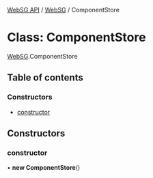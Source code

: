 [WebSG API](../README.md) / [WebSG](../modules/WebSG.md) / ComponentStore

# Class: ComponentStore

[WebSG](../modules/WebSG.md).ComponentStore

## Table of contents

### Constructors

- [constructor](WebSG.ComponentStore.md#constructor)

## Constructors

### constructor

• **new ComponentStore**()
